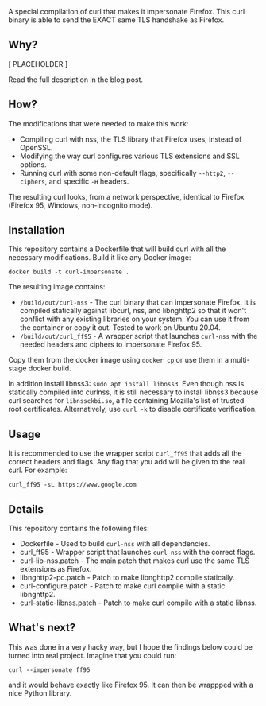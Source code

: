 A special compilation of curl that makes it impersonate Firefox. This curl binary is able to send the EXACT same TLS handshake as Firefox.

## Why?

[ PLACEHOLDER ]

Read the full description in the blog post.

## How?

The modifications that were needed to make this work:
* Compiling curl with nss, the TLS library that Firefox uses, instead of OpenSSL.
* Modifying the way curl configures various TLS extensions and SSL options.
* Running curl with some non-default flags, specifically `--http2`, `--ciphers`, and specific `-H` headers.

The resulting curl looks, from a network perspective, identical to Firefox (Firefox 95, Windows, non-incognito mode).

## Installation
This repository contains a Dockerfile that will build curl with all the necessary modifications. Build it like any Docker image:
```
docker build -t curl-impersonate .
```

The resulting image contains:
* `/build/out/curl-nss` - The curl binary that can impersonate Firefox. It is compiled statically against libcurl, nss, and libnghttp2 so that it won't conflict with any existing libraries on your system. You can use it from the container or copy it out. Tested to work on Ubuntu 20.04.
* `/build/out/curl_ff95` - A wrapper script that launches `curl-nss` with the needed headers and ciphers to impersonate Firefox 95.

Copy them from the docker image using `docker cp` or use them in a multi-stage docker build.

In addition install libnss3: `sudo apt install libnss3`.  Even though nss is statically compiled into curlnss, it is still necessary to install libnss3 because curl searches for `libnssckbi.so`, a file containing Mozilla's list of trusted root certificates. Alternatively, use `curl -k` to disable certificate verification.

## Usage
It is recommended to use the wrapper script `curl_ff95` that adds all the correct headers and flags. Any flag that you add will be given to the real curl. For example:
```
curl_ff95 -sL https://www.google.com
```

## Details
This repository contains the following files:
* Dockerfile - Used to build `curl-nss` with all dependencies.
* curl_ff95 - Wrapper script that launches `curl-nss` with the correct flags.
* curl-lib-nss.patch - The main patch that makes curl use the same TLS extensions as Firefox.
* libnghttp2-pc.patch - Patch to make libnghttp2 compile statically.
* curl-configure.patch - Patch to make curl compile with a static libnghttp2.
* curl-static-libnss.patch - Patch to make curl compile with a static libnss.

## What's next?
This was done in a very hacky way, but I hope the findings below could be turned into real project. Imagine that you could run:
```
curl --impersonate ff95
```
and it would behave exactly like Firefox 95. It can then be wrappped with a nice Python library.
